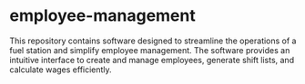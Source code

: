 # employee-management
This repository contains software designed to streamline the operations of a fuel station and simplify employee management. The software provides an intuitive interface to create and manage employees, generate shift lists, and calculate wages efficiently.
